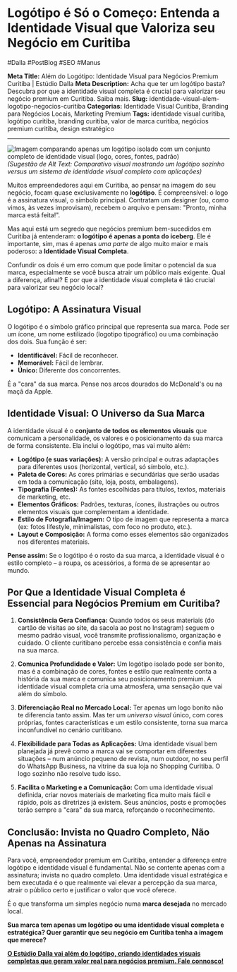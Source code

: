 # Logótipo é Só o Começo: Entenda a Identidade Visual que Valoriza seu Negócio em Curitiba

#Dalla #PostBlog #SEO #Manus

**Meta Title:** Além do Logótipo: Identidade Visual para Negócios Premium Curitiba | Estúdio Dalla
**Meta Description:** Acha que ter um logótipo basta? Descubra por que a identidade visual completa é crucial para valorizar seu negócio premium em Curitiba. Saiba mais.
**Slug:** identidade-visual-alem-logotipo-negocios-curitiba
**Categorias:** Identidade Visual Curitiba, Branding para Negócios Locais, Marketing Premium
**Tags:** identidade visual curitiba, logótipo curitiba, branding curitiba, valor de marca curitiba, negócios premium curitiba, design estratégico

---

![Imagem comparando apenas um logótipo isolado com um conjunto completo de identidade visual (logo, cores, fontes, padrão)](placeholder_imagem_logo_vs_identidade.jpg) *(Sugestão de Alt Text: Comparativo visual mostrando um logótipo sozinho versus um sistema de identidade visual completo com aplicações)*

Muitos empreendedores aqui em Curitiba, ao pensar na imagem do seu negócio, focam quase exclusivamente no **logótipo**. É compreensível: o logo é a assinatura visual, o símbolo principal. Contratam um designer (ou, como vimos, às vezes improvisam), recebem o arquivo e pensam: "Pronto, minha marca está feita!".

Mas aqui está um segredo que negócios premium bem-sucedidos em Curitiba já entenderam: **o logótipo é apenas a ponta do iceberg**. Ele é importante, sim, mas é apenas *uma parte* de algo muito maior e mais poderoso: a **Identidade Visual Completa**.

Confundir os dois é um erro comum que pode limitar o potencial da sua marca, especialmente se você busca atrair um público mais exigente. Qual a diferença, afinal? E por que a identidade visual completa é tão crucial para valorizar seu negócio local?

## Logótipo: A Assinatura Visual

O logótipo é o símbolo gráfico principal que representa sua marca. Pode ser um ícone, um nome estilizado (logotipo tipográfico) ou uma combinação dos dois. Sua função é ser:

*   **Identificável:** Fácil de reconhecer.
*   **Memorável:** Fácil de lembrar.
*   **Único:** Diferente dos concorrentes.

É a "cara" da sua marca. Pense nos arcos dourados do McDonald's ou na maçã da Apple.

## Identidade Visual: O Universo da Sua Marca

A identidade visual é o **conjunto de todos os elementos visuais** que comunicam a personalidade, os valores e o posicionamento da sua marca de forma consistente. Ela inclui o logótipo, mas vai muito além:

*   **Logótipo (e suas variações):** A versão principal e outras adaptações para diferentes usos (horizontal, vertical, só símbolo, etc.).
*   **Paleta de Cores:** As cores primárias e secundárias que serão usadas em toda a comunicação (site, loja, posts, embalagens).
*   **Tipografia (Fontes):** As fontes escolhidas para títulos, textos, materiais de marketing, etc.
*   **Elementos Gráficos:** Padrões, texturas, ícones, ilustrações ou outros elementos visuais que complementam a identidade.
*   **Estilo de Fotografia/Imagem:** O tipo de imagem que representa a marca (ex: fotos lifestyle, minimalistas, com foco no produto, etc.).
*   **Layout e Composição:** A forma como esses elementos são organizados nos diferentes materiais.

**Pense assim:** Se o logótipo é o rosto da sua marca, a identidade visual é o estilo completo – a roupa, os acessórios, a forma de se apresentar ao mundo.

## Por Que a Identidade Visual Completa é Essencial para Negócios Premium em Curitiba?

1.  **Consistência Gera Confiança:** Quando todos os seus materiais (do cartão de visitas ao site, da sacola ao post no Instagram) seguem o mesmo padrão visual, você transmite profissionalismo, organização e cuidado. O cliente curitibano percebe essa consistência e confia mais na sua marca.

2.  **Comunica Profundidade e Valor:** Um logótipo isolado pode ser bonito, mas é a combinação de cores, fontes e estilo que realmente conta a história da sua marca e comunica seu posicionamento premium. A identidade visual completa cria uma atmosfera, uma sensação que vai além do símbolo.

3.  **Diferenciação Real no Mercado Local:** Ter apenas um logo bonito não te diferencia tanto assim. Mas ter um *universo visual* único, com cores próprias, fontes características e um estilo consistente, torna sua marca inconfundível no cenário curitibano.

4.  **Flexibilidade para Todas as Aplicações:** Uma identidade visual bem planejada já prevê como a marca vai se comportar em diferentes situações – num anúncio pequeno de revista, num outdoor, no seu perfil do WhatsApp Business, na vitrine da sua loja no Shopping Curitiba. O logo sozinho não resolve tudo isso.

5.  **Facilita o Marketing e a Comunicação:** Com uma identidade visual definida, criar novos materiais de marketing fica muito mais fácil e rápido, pois as diretrizes já existem. Seus anúncios, posts e promoções terão sempre a "cara" da sua marca, reforçando o reconhecimento.

## Conclusão: Invista no Quadro Completo, Não Apenas na Assinatura

Para você, empreendedor premium em Curitiba, entender a diferença entre logótipo e identidade visual é fundamental. Não se contente apenas com a assinatura; invista no quadro completo. Uma identidade visual estratégica e bem executada é o que realmente vai elevar a percepção da sua marca, atrair o público certo e justificar o valor que você oferece.

É o que transforma um simples negócio numa **marca desejada** no mercado local.

**Sua marca tem apenas um logótipo ou uma identidade visual completa e estratégica? Quer garantir que seu negócio em Curitiba tenha a imagem que merece?**

[**O Estúdio Dalla vai além do logótipo, criando identidades visuais completas que geram valor real para negócios premium. Fale connosco!**](https://www.estudiodalla.com/contatos)


